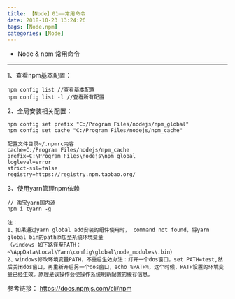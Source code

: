 ```yaml
---
title: 【Node】01——常用命令
date: 2018-10-23 13:24:26
tags: [Node,npm]
categories: [Node]
---
```

- Node & npm 常用命令
<!-- more -->

--------------------------------

1、查看npm基本配置：

	npm config list //查看基本配置
	npm config list -l //查看所有配置


2、全局安装相关配置：

	npm config set prefix "C:/Program Files/nodejs/npm_global"
	npm config set cache "C:/Program Files/nodejs/npm_cache" 

	配置文件目录~/.npmrc内容
	cache=C:/Program Files/nodejs/npm_cache
	prefix=C:\Program Files\nodejs\npm_global
	loglevel=error
	strict-ssl=false
	registry=https://registry.npm.taobao.org/
	
3、使用yarn管理npm依赖

	// 淘宝yarn国内源
	npm i tyarn -g

	注：
	1、如果通过yarn global add安装的组件使用时， command not found，将yarn global bin的path添加至系统环境变量
	（windows 如下路径至PATH：~\AppData\Local\Yarn\config\global\node_modules\.bin）
	2、windows修改环境变量PATH，不重启生效办法：打开一个dos窗口，set PATH=test,然后关闭dos窗口，再重新开启另一个dos窗口，echo %PATH%，这个时候，PATH设置的环境变量已经生效。原理是该操作会使操作系统刷新配置的缓存信息。

参考链接：
https://docs.npmjs.com/cli/npm